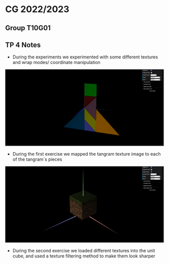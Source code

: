 # CG 2022/2023
## Group T10G01
## TP 4 Notes

- During the experiments we experimented with some different textures and wrap modes/ coordinate manipulation

![Screenshot 1](screenshots/cg-t10g01-tp4-1.png)

- During the first exercise we mapped the tangram texture image to each of the tangram´s pieces

![Screenshot 2](screenshots/cg-t10g01-tp4-2.png)

- During the second exercise we loaded different textures into the unit cube, and used a texture filtering method to make them look sharper
